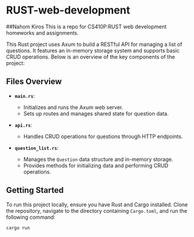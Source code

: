 # RUST-web-development

##Nahom Kiros
This is a repo for CS410P:RUST web development homeworks and assignments. 

This Rust project uses Axum to build a RESTful API for managing a list of questions. It features an in-memory storage system and supports basic CRUD operations. Below is an overview of the key components of the project:

## Files Overview

- **`main.rs`**:
  - Initializes and runs the Axum web server.
  - Sets up routes and manages shared state for question data.

- **`api.rs`**:
  - Handles CRUD operations for questions through HTTP endpoints.

- **`question_list.rs`**:
  - Manages the `Question` data structure and in-memory storage.
  - Provides methods for initializing data and performing CRUD operations.

## Getting Started

To run this project locally, ensure you have Rust and Cargo installed. Clone the repository, navigate to the directory containing `Cargo.toml`, and run the following command:

```bash
cargo run
